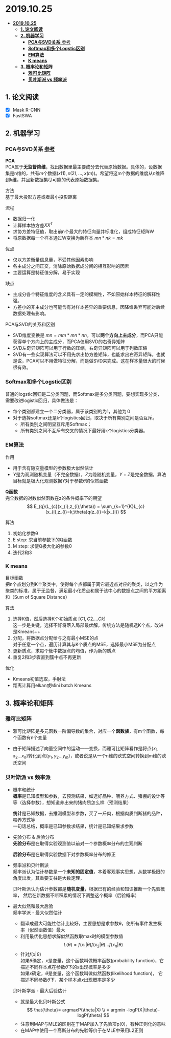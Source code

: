 # **2019.10.25**

- [**2019.10.25**](#20191025)
  - [**1. 论文阅读**](#1-论文阅读)
  - [**2. 机器学习**](#2-机器学习)
    - [**PCA与SVD关系** 参考](#PCA与SVD关系-参考)
    - [**Softmax和多个Logstic区别**](#Softmax和多个Logstic区别)
    - [**EM算法**](#EM算法)
    - [**K means**](#K-means)
  - [**3. 概率论和矩阵**](#3-概率论和矩阵)
    - [**雅可比矩阵**](#雅可比矩阵)
    - [**贝叶斯派 vs 频率派**](#贝叶斯派-vs-频率派)


## **1. 论文阅读**

- [x] Mask R-CNN
- [x] FastSWA
  
## **2. 机器学习**  

### **PCA与SVD关系** [参考](cnblogs.com/pinard/p/6239403.html)

**PCA**  
PCA属于**无监督降维**，找出数据里最主要成分去代替原始数据。具体的，设数据集是n维的，共有$m$个数据$(x(1),x(2),...,x(m))$。希望将这m个数据的维度从$n$维降到$k$维，并且新数据集尽可能的代表原始数据集。

方法  
基于最大投影方差或者最小投影距离

流程

- 数据归一化
- 计算样本协方差$XX^{T}$
- 求协方差特征值，取出前n个最大的特征向量并标准化，组成特征矩阵W
- 将原数据每一个样本通过W变换为新样本 $mn*nk = mk$

优点

- 仅以方差衡量信息量，不受其他因素影响
- 各主成分之间正交，消除原始数据成分间的相互影响的因素
- 主要运算是特征值分解，易于实现

缺点

- 主成分各个特征维度的含义具有一定的模糊性，不如原始样本特征的解释性强。
- 方差小的非主成分也可能含有对样本差异的重要信息，因降维丢弃可能对后续数据处理有影响。

PCA与SVD的关系和区别

- SVD维度变换是 $mn = mm * mn * nn$，可以**两个方向上主成分**，而PCA只能获得单个方向上的主成分，而PCA仅用SVD的右奇异矩阵
- SVD左奇异矩阵可以用于行数的压缩，右奇异矩阵可以用于列数压缩
- SVD有一些实现算法可以不用先求出协方差矩阵，也能求出右奇异矩阵。也就是说，PCA可以不用做特征分解，而是做SVD来完成。这在样本量很大的时候很有效。

### **Softmax和多个Logstic区别**

普通的logstic回归是二分类问题，而Softmax是多分类问题，要想实现多分类，需要改进logistic回归，具体做法是：

- 每个类别都建立一个二分类器，属于该类别的为1，其他为０
- 对于选择softmax还是k个logistics回归，取决于所有类别之间是否互斥。
  - 所有类别之间明显互斥用Softmax；
  - 所有类别之间不互斥有交叉的情况下最好用k个logistics分类器。

### **EM算法**

作用  

- 用于含有隐变量模型的参数极大似然估计
- $Y$是为观测随机变量（不完全数据），$Z$为隐随机变量，$Y+Z$是完全数据，算法目标就是极大化观测数据$Y$对于参数$θ$的似然函数

**Q函数**  
完全数据的对数似然函数在z的条件概率下的期望
$$
E_{q}(L_{c}(x_{i},z_{i};\theta)) = \sum_{k=1}^{K}L_{c}(x_{i},z_{i}=k;\theta)q(z_{i}=k|x_{i})
$$

算法

1. 初始化参数θ 
2. E step: 求当前参数下的Q函数
3. M step: 求使Q极大化的参数θ
4. 迭代2和3

### **K means**

目标函数  
把n个点划分到K个聚类中，使得每个点都属于离它最近点对应的聚类，以之作为聚类的标准，属于无监督，满足最小化质点和属于该中心的数据点之间的平方距离和（Sum of Square Distance）  

算法  

1. 选择K值，然后选择K个初始质点 $[C1,C2....Ck]$  
   这一步是关键，选择不好将落入局部最优解，传统方法是随机选K个点，改进是Kmeans++
2. 分配，将数据点分配给与之有最小MSE的点  
   对于任意一个点，遍历计算其与K个质点的MSE，选择最小MSE为分配点
3. 更新质点，求每个簇中数据点的均值，作为新的质点
4. 重复2和3步骤直到簇中点不再更新

优化

- Kmeans初值选取，手肘法
- 距离计算用elkan或Mini batch Kmeans

## **3. 概率论和矩阵**

### **雅可比矩阵**

- 雅可比矩阵是多元函数一阶偏导数的集合，对应一个**函数族**，有m个函数，每个函数有n个变量  

- 由于矩阵描述了向量空间中的运动——变换，而雅可比矩阵看作是将点{${x_{1},x_{2}...x_{n}}$}转化到点{${y_{1},y_{2}...y_{m}}$}，或者说是从一个n维的欧式空间转换到m维的欧氏空间

### **贝叶斯派 vs 频率派**

- 概率和统计  
  **概率**是已知模型和参数，去预测结果，如选好品种、喂养方式、猪棚的设计等等（选择参数），想知道养出来的猪肉质怎么样（预测结果）  

  **统计**是已知数据，去推测模型和参数，买了一斤肉，根据肉质判断猪的品种，喂养方式等  
  一句话总结，概率是已知参数求结果，统计是已知结果求参数

- 先验分布 & 后验分布  
  **先验分布**是在取得实验观测值以前对一个参数概率分布的主观判断  

  **后验分布**是在取得实验数据下对参数概率分布的修正

- 频率派和贝叶斯派  
  频率派认为估计参数是一个**未知的固定值**，本着客观事实思想，从数学极限的角度出发，其重要支柱是大数定理，

  贝叶斯派认为估计参数都是**随机变量**，根据已有的经验和知识推断一个先验概率， 然后在新数据不断积累的情况下调整这个概率（后验概率）

- 最大似然和最大后验  
  频率学派 - 最大似然估计  

  - 翻译成最大可能性估计比较好，主要思想是求参数θ，使所有事件发生概率（似然函数值）最大
  - 利用最优化思想求解似然函数取max时的模型参数值
   $$
    L(\theta) = f(x_{1}|\theta)f(x_{2}|\theta)...f(x_{n}|\theta)
    $$
  - 针对$f(x|θ)$  
    如果$θ$确定，$x$是变量，这个函数叫做概率函数(probability function)，它描述不同样本点在参数$θ$下的$x$出现概率是多少  
    如果$x$确定，$θ$是变量，这个函数叫做似然函数(likelihood function)， 它描述不同参数$θ$下，某个样本点$x$出现概率是多少

  贝叶斯学派 - 最大后验估计
  - 就是最大化贝叶斯公式
  $$
    \hat{\theta}= argmaxP(\theta|X) \\
        = argmin -logP(X|\theta)-logP(\theta) 
  $$
  - 注意到MAP与MLE的区别在于MAP加入了先验项p(θ)，有种正则化的意味
  - 在MAP中使用一个高斯分布的先验等价于在MLE中采用L2正则


